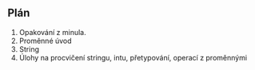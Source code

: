 ## Plán

1. Opakování z minula.
2. Proměnné úvod
3. String
4. Úlohy na procvičení stringu, intu, přetypování, operací z proměnnými